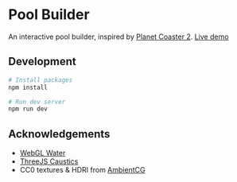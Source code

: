 # Pool Builder

An interactive pool builder, inspired by [Planet Coaster 2](https://en.wikipedia.org/wiki/Planet_Coaster_2). [Live demo](https://jj-143.github.io/pool-builder)

## Development

```bash
# Install packages
npm install

# Run dev server
npm run dev
```

## Acknowledgements

- [WebGL Water](https://github.com/evanw/webgl-water)
- [ThreeJS Caustics](https://github.com/martinRenou/threejs-caustics)
- CC0 textures & HDRI from [AmbientCG](https://ambientcg.com)

